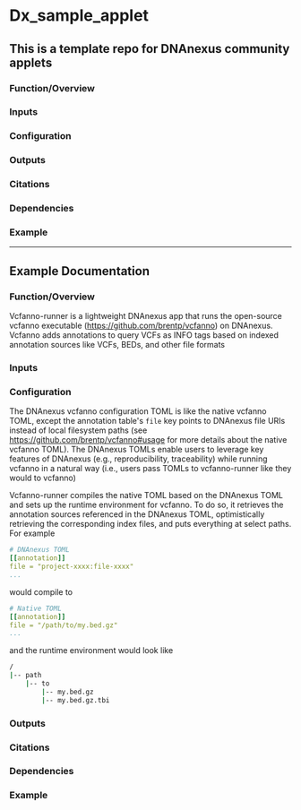 # Dx_sample_applet
## This is a template repo for DNAnexus community applets

### Function/Overview

### Inputs

### Configuration

### Outputs

### Citations

### Dependencies

### Example

---

## Example Documentation

### Function/Overview

Vcfanno-runner is a lightweight DNAnexus app that runs the open-source vcfanno executable (https://github.com/brentp/vcfanno) on DNAnexus. Vcfanno adds annotations to query VCFs as INFO tags based on indexed annotation sources like VCFs, BEDs, and other file formats

### Inputs

### Configuration

The DNAnexus vcfanno configuration TOML is like the native vcfanno TOML, except
the annotation table's `file` key points to DNAnexus file URIs instead of local
filesystem paths (see https://github.com/brentp/vcfanno#usage for more details
about the native vcfanno TOML). The DNAnexus TOMLs enable users to leverage key
features of DNAnexus (e.g., reproducibility, traceability) while running
vcfanno in a natural way (i.e., users pass TOMLs to vcfanno-runner like they
would to vcfanno)

Vcfanno-runner compiles the native TOML based on the DNAnexus TOML and sets up
the runtime environment for vcfanno. To do so, it retrieves the annotation
sources referenced in the DNAnexus TOML, optimistically retrieving the
corresponding index files, and puts everything at select paths. For example

```yaml
# DNAnexus TOML
[[annotation]]
file = "project-xxxx:file-xxxx"
...
```

would compile to

```yaml
# Native TOML
[[annotation]]
file = "/path/to/my.bed.gz"
...
```

and the runtime environment would look like

```bash
/
|-- path
    |-- to
        |-- my.bed.gz
        |-- my.bed.gz.tbi
```
### Outputs

### Citations

### Dependencies

### Example

